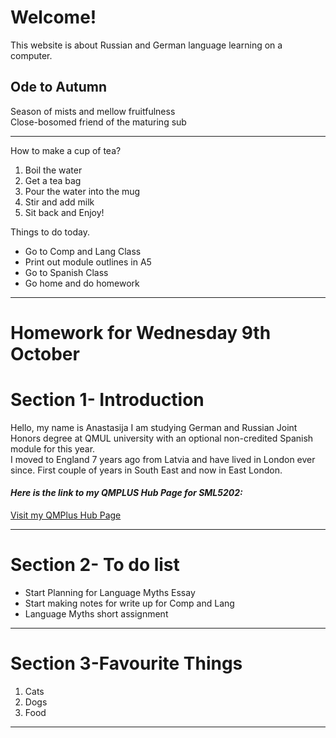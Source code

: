 <h1>Welcome!</h1>

<p>This website is about Russian and German language learning on a computer.</p>
<h2>Ode to Autumn</h2>
<p>  
Season of mists and mellow fruitfulness<br>
Close-bosomed friend of the maturing sub<br> </p>
  <hr>
  <p>How to make a cup of tea? </p>
<ol>
  <li>Boil the water </li>
  <li>Get a tea bag </li>
  <li>Pour the water into the mug </li>
  <li>Stir and add milk</li>
  <li>Sit back and Enjoy! </li>
  </ol>

<p>Things to do today. </p>
<ul>
  <li>Go to Comp and Lang Class </li>
<li> Print out module outlines in A5 </li>
<li> Go to Spanish Class </li>
<li> Go home and do homework </li>
  </ul>
  <hr>

<h1>Homework for Wednesday 9th October</h1>

<h1>Section 1- Introduction </h1>
<p> Hello, my name is Anastasija I am studying German and Russian Joint Honors degree at QMUL university with an optional non-credited Spanish module for this year. 
  <br>
  I moved to England 7 years ago from Latvia and have lived in London ever since. First couple of years in South East and now in East London.
<h4> <em> Here is the link to my QMPLUS Hub Page for SML5202:</em> </h4>
<a href= "https://hub.qmplus.qmul.ac.uk/view/view.php?profile=anastasija-aleksandrova&page=sml5202-anastasija-aleksandrova-page"> Visit my QMPlus Hub Page </a>  </p>
<hr>
<h1>Section 2- To do list</h1>
<ul> <li> Start Planning for Language Myths Essay </li>
  <li>Start making notes for write up for Comp and Lang </li>
  <li> Language Myths short assignment </li> </ul>
  <hr>
  <h1>Section 3-Favourite Things</h1>
  <ol> <li>Cats</li> 
  <li>Dogs</li>
  <li>Food</li> </ol>
  <hr>
  

